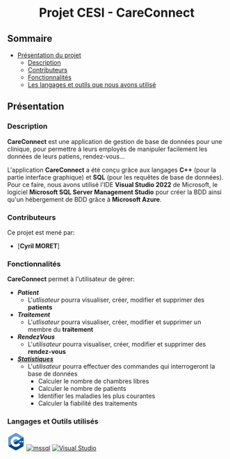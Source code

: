 <h1 align="center">Projet CESI - CareConnect </h1>

## Sommaire

-   [Présentation du projet](#Présentation)
    -   [Description](#Description)
    -   [Contributeurs](#Contributeurs)
    -   [Fonctionnalités](#Fonctionnalités)
    -   [Les langages et outils que nous avons utilisé](#Langages-et-Outils-utilisés)


## Présentation

### Description

**CareConnect** est une application de gestion de base de données pour une clinique, pour permettre à leurs employés de manipuler facilement les données de leurs patiens, rendez-vous...

L'application **CareConnect** a été conçu grâce aux langages **C++** (pour la partie interface graphique) et **SQL** (pour les requêtes de base de données). Pour ce faire, nous avons utilisé l'IDE **Visual Studio 2022** de Microsoft, le logiciel **Microsoft SQL Server Management Studio** pour créer la BDD ainsi qu'un hébergement de BDD grâce à **Microsoft Azure**.

### Contributeurs

Ce projet est mené par:

-   [**Cyril MORET**]

### Fonctionnalités

**CareConnect** permet à l'utilisateur de gérer:

-   **_Patient_**
    -   L'_utlisateur_ pourra visualiser, créer, modifier et supprimer des **patients**
-   **_Traitement_**
    -   L'_utlisateur_ pourra visualiser, créer, modifier et supprimer un membre du **traitement**
-   **_RendezVous_**
    -   L'_utilisateur_ pourra visualiser, créer, modifier et supprimer des **rendez-vous**
-   [**_Statistiques_**](#Statistiques)
    -   L'_utilisateur_ pourra effectuer des commandes qui interrogeront la base de données
        -   Calculer le nombre de chambres libres
        -   Calculer le nombre de patients
        -   Identifier les maladies les plus courantes
        -   Calculer la fiabilité des traitements 
      
### Langages et Outils utilisés

<a href="https://www.w3schools.com/cpp/" target="_blank" rel="noreferrer"> <img src="https://raw.githubusercontent.com/devicons/devicon/master/icons/cplusplus/cplusplus-original.svg" alt="cplusplus" width="40" height="40"/></a>
<a href="https://www.microsoft.com/en-us/sql-server" target="_blank" rel="noreferrer"> <img src="https://www.svgrepo.com/show/303229/microsoft-sql-server-logo.svg" alt="mssql" width="40" height="40"/></a>
<a href="https://visualstudio.microsoft.com/" target="_blank" rel="noreferrer"> <img src="https://www.svgrepo.com/show/354520/visual-studio.svg" alt="Visual Studio" width="40" height="40"/></a>
<a href=""></a>
